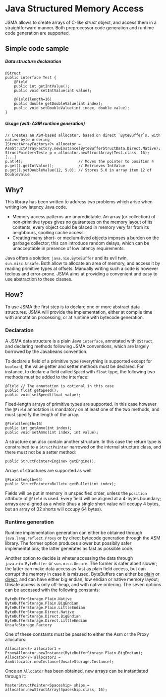 # Java Structured Memory Access

JSMA allows to create arrays of C-like *struct* object, and access them in a straightforward manner.
Both preprocessor code generation and runtime code generation are supported.

## Simple code sample
##### Data structure declaration
    @Struct
    public interface Test {
        @Field
        public int getIntValue();
        public void setIntValue(int value);

        @Field(length=16)
        public double getDoubleValue(int index);
        public void setDoubleValue(int index, double value);
    }
##### Usage (with ASM runtime generation)

    // Creates an ASM-based allocator, based on direct `ByteBuffer`s, with native byte ordering
    IStructArrayFactory<?> allocator = AsmStructArrayFactory.newInstance(ByteBufferStructData.Direct.Native);
    StructPointer<Test> p = allocator.newStructArray(Test.class, 16);
    [...]
    p.at(4);                         // Moves the pointer to position 4
    p.get().getIntValue();           // Retrieves IntValue
    p.get().setDoubleValue(12, 5.0); // Stores 5.0 in array item 12 of DoubleValue

## Why?
This library has been written to address two problems which arise when writing low latency Java code.

*   Memory access patterns are unpredictable. An array (or collection) of non-primitive types gives no guarantees on the memory layout of its contents; every object could be placed in memory very far from its neighbours, spoiling cache access.
*   Creating many short- or medium-lived objects imposes a burden on the garbage collector; this can introduce random delays, which can be unacceptable in presence of low latency requirements.

Java offers a solution: `java.nio.ByteBuffer` and its evil twin, `sun.misc.Unsafe`. Both allow to allocate an area of memory, and access it by reading primitive types at offsets. Manually writing such a code is however tedious and error-prone. JSMA aims at providing a convenient and easy to use abstraction to these classes.

## How?

To use JSMA the first step is to declare one or more abstract data structures. JSMA will provide the implementation, either at compile time with annotation processing, or at runtime with bytecode generation.

### Declaration

A JSMA data structure is a plain Java `interface`, annotated with `@Struct`, and declaring methods following JSMA conventions, which are largely borrowed by the Javabeans convention.

To declare a field of a primitive type (everything is supported except for `boolean`), the value getter and setter methods must be declared. For instance, to declare a field called `Speed` with `float` type, the following two methods must be added to the interface:

    @Field // The annotation is optional in this case
    public float getSpeed();
    public void setSpeed(float value);

Fixed-length arrays of primitive types are supported. In this case however the `@Field` annotation is mandatory on at least one of the two methods, and must specify the length of the array.

    @Field(length=16)
    public int getAmmo(int index);
    public void setAmmo(int index, int value);

A structure can also contain another structure. In this case the return type is constrained to a `StructPointer` narrowed on the internal structure class, and there must not be a setter method:

    public StructPointer<Engine> getEngine();

Arrays of structures are supported as well:

    @Field(length=64)
    public StructPointer<Bullet> getBullet(int index);

Fields will be put in memory in unspecified order, unless the `position` attribute of `@Field` is used. Every field will be aligned at a 4-bytes boundary; arrays are aligned as a whole (thus a single short value will occupy 4 bytes, but an array of 32 shorts will occupy 64 bytes).

### Runtime generation

Runtime implementation generation can either be obtained through `java.lang.reflect.Proxy` or by direct bytecode generation through the ASM library. The former option produces slower but possibily safer implementations; the latter generates as fast as possible code.

Another option to decide is wheter accessing the data through `java.nio.ByteBuffer` or `sun.misc.Unsafe`. The former is safer albeit slower; the latter can make data access as fast as plain field access, but can corrupt the memory in case it is misused. ByteBuffers can either be [plain][1] or [direct][2], and can have either big endian, low endian or native memory layout; Unsafe access is only off-heap, and with native ordering. The seven options can be accessed with the following constants:

    ByteBufferStorage.Plain.Native
    ByteBufferStorage.Plain.BigEndian
    ByteBufferStorage.Plain.LittleEndian 
    ByteBufferStorage.Direct.Native
    ByteBufferStorage.Direct.BigEndian
    ByteBufferStorage.Direct.LittleEndian
    UnsafeStorage.Factory

One of these constants must be passed to either the Asm or the Proxy allocators:

    Allocator<?> allocator1 = ProxyAllocator.newInstance(ByteBufferStorage.Plain.BigEndian);
    Allocator<?> allocator2 = AsmAllocator.newInstance(UnsafeStorage.Instance);

Once an `Allocator` has been obtained, new arrays can be instantiated through it:

    MasterStructPointer<Spaceship> ships = allocator.newStructArray(Spaceship.class, 16);



[1]: http://docs.oracle.com/javase/7/docs/api/java/nio/ByteBuffer.html#allocate%28int%29
[2]: http://docs.oracle.com/javase/7/docs/api/java/nio/ByteBuffer.html#allocateDirect%28int%29

